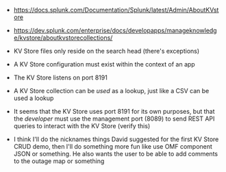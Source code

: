 - https://docs.splunk.com/Documentation/Splunk/latest/Admin/AboutKVstore
- https://dev.splunk.com/enterprise/docs/developapps/manageknowledge/kvstore/aboutkvstorecollections/

- KV Store files only reside on the search head (there's exceptions)
- A KV Store configuration must exist within the context of an app
- The KV Store listens on port 8191 
- A KV Store collection can be _used_ as a lookup, just like a CSV can be used a lookup
- It seems that the KV Store uses port 8191 for its own purposes, but that the _developer_ must use the management port (8089) to send REST API
  queries to interact with the KV Store (verify this)


- I think I'll do the nicknames things David suggested for the first KV Store CRUD demo, then I'll do something more fun like use OMF component JSON
  or something. He also wants the user to be able to add comments to the outage map or something